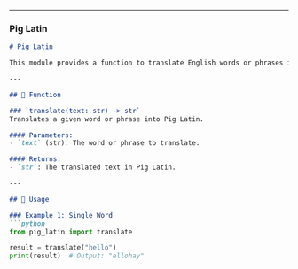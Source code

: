
---

### **Pig Latin**
```markdown
# Pig Latin

This module provides a function to translate English words or phrases into Pig Latin.

---

## 📝 Function

### `translate(text: str) -> str`
Translates a given word or phrase into Pig Latin.

#### Parameters:
- `text` (str): The word or phrase to translate.

#### Returns:
- `str`: The translated text in Pig Latin.

---

## 🚀 Usage

### Example 1: Single Word
```python
from pig_latin import translate

result = translate("hello")
print(result)  # Output: "ellohay"